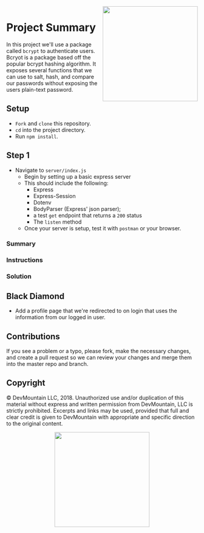<img src="https://s3.amazonaws.com/devmountain/readme-logo.png" width="250" align="right">

# Project Summary

In this project we'll use a package called `bcrypt` to authenticate users. Bcryot is a package based off the popular bcrypt hashing algorithm. It exposes several functions that we can use to salt, hash, and compare our passwords without exposing the users plain-text password.

## Setup

* `Fork` and `clone` this repository.
* `cd` into the project directory.
* Run `npm install`.

## Step 1

* Navigate to `server/index.js`
    * Begin by setting up a basic express server
    * This should include the following:
        * Express
        * Express-Session
        * Dotenv
        * BodyParser (Express' json parser);
        * a test `get` endpoint that returns a `200` status
        * The `listen` method
    * Once your server is setup, test it with `postman` or your browser.

### Summary


### Instructions


### Solution


## Black Diamond

* Add a profile page that we're redirected to on login that uses the information from our logged in user.



## Contributions

If you see a problem or a typo, please fork, make the necessary changes, and create a pull request so we can review your changes and merge them into the master repo and branch.

## Copyright

© DevMountain LLC, 2018. Unauthorized use and/or duplication of this material without express and written permission from DevMountain, LLC is strictly prohibited. Excerpts and links may be used, provided that full and clear credit is given to DevMountain with appropriate and specific direction to the original content.

<p align="center">
<img src="https://s3.amazonaws.com/devmountain/readme-logo.png" width="250">
</p>
